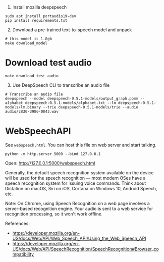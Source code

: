 1. Install mozilla deepspeech
```
sudo apt install portaudio19-dev
pip install requirements.txt
```

2. Download a pre-trained text-to-speech model and unpack
```
# this model is 1.8gb
make download_model
```

# Download test audio
```
make download_test_audio
```

3. Use DeepSpeech CLI to transcribe an audio file
```
# Transcribe an audio file
deepspeech --model deepspeech-0.5.1-models/output_graph.pbmm --alphabet deepspeech-0.5.1-models/alphabet.txt --lm deepspeech-0.5.1-models/lm.binary --trie deepspeech-0.5.1-models/trie --audio audio/2830-3980-0043.wav
```


WebSpeechAPI
=============
See `webspeech.html`.
You can host this file on web server and start talking.

```
python -m http.server 5000 --bind 127.0.0.1
```
Open: http://127.0.0.1:5000/webspeech.html

Generally, the default speech recognition system
 available on the device will be used for 
 the speech recognition — most modern OSes have 
 a speech recognition system for issuing voice 
 commands. 
 Think about Dictation on macOS, Siri on iOS, 
 Cortana on Windows 10, Android Speech, etc.

Note: On Chrome, using Speech Recognition on a web page involves a server-based recognition engine. 
Your audio is sent to a web service for recognition processing, so it won't work offline.


References:
- https://developer.mozilla.org/en-US/docs/Web/API/Web_Speech_API/Using_the_Web_Speech_API
- https://developer.mozilla.org/en-US/docs/Web/API/SpeechRecognition/SpeechRecognition#Browser_compatibility